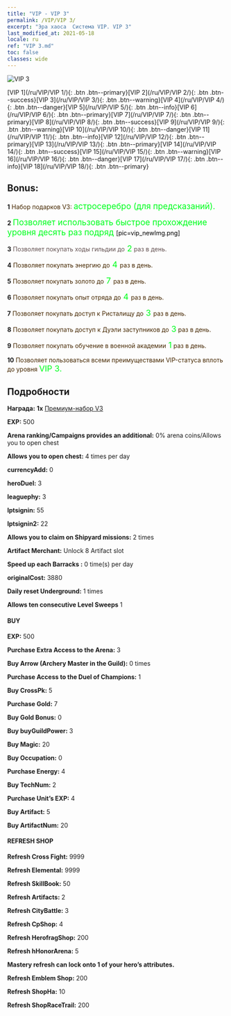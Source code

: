 ```yaml
---
title: "VIP - VIP 3"
permalink: /VIP/VIP 3/
excerpt: "Эра хаоса  Система VIP. VIP 3"
last_modified_at: 2021-05-18
locale: ru
ref: "VIP 3.md"
toc: false
classes: wide
---
```

 ![VIP 3](/images/x/chatPri_vipLv3.png)

 [VIP 1](/ru/VIP/VIP 1/){: .btn .btn--primary}[VIP 2](/ru/VIP/VIP 2/){: .btn .btn--success}[VIP 3](/ru/VIP/VIP 3/){: .btn .btn--warning}[VIP 4](/ru/VIP/VIP 4/){: .btn .btn--danger}[VIP 5](/ru/VIP/VIP 5/){: .btn .btn--info}[VIP 6](/ru/VIP/VIP 6/){: .btn .btn--primary}[VIP 7](/ru/VIP/VIP 7/){: .btn .btn--primary}[VIP 8](/ru/VIP/VIP 8/){: .btn .btn--success}[VIP 9](/ru/VIP/VIP 9/){: .btn .btn--warning}[VIP 10](/ru/VIP/VIP 10/){: .btn .btn--danger}[VIP 11](/ru/VIP/VIP 11/){: .btn .btn--info}[VIP 12](/ru/VIP/VIP 12/){: .btn .btn--primary}[VIP 13](/ru/VIP/VIP 13/){: .btn .btn--primary}[VIP 14](/ru/VIP/VIP 14/){: .btn .btn--success}[VIP 15](/ru/VIP/VIP 15/){: .btn .btn--warning}[VIP 16](/ru/VIP/VIP 16/){: .btn .btn--danger}[VIP 17](/ru/VIP/VIP 17/){: .btn .btn--info}[VIP 18](/ru/VIP/VIP 18/){: .btn .btn--primary}

## Bonus: 

 **1** <span style="color: black"><span style="color: #462800"> Набор подарков V3: </span><span style="color: black"><span style="color: #00FF1E;font-size:19px">астросеребро (для предсказаний). </span><span style="color: black">

 **2** <span style="color: black"><span style="color: #00FF1E;font-size:19px"> Позволяет использовать быстрое прохождение уровня десять раз подряд </span><span style="color: black">[pic=vip_newImg.png]</span><span style="color: black">

 **3** <span style="color: black"><span style="color: #645252"> Позволяет покупать ходы гильдии до</span><span style="color: black"><span style="color: #00FF1E;font-size:19px"> 2</span><span style="color: black"><span style="color: #645252"> раз в день.</span><span style="color: black">

 **4** <span style="color: black"><span style="color: #462800"> Позволяет покупать энергию до</span><span style="color: black"><span style="color: #00FF1E;font-size:19px"> 4 </span><span style="color: black"><span style="color: #462800">раз в день.</span><span style="color: black">

 **5** <span style="color: black"><span style="color: #462800"> Позволяет покупать золото до</span><span style="color: black"><span style="color: #00FF1E;font-size:19px"> 7 </span><span style="color: black"><span style="color: #462800">раз в день.</span><span style="color: black">

 **6** <span style="color: black"><span style="color: #462800"> Позволяет покупать опыт отряда до</span><span style="color: black"><span style="color: #00FF1E;font-size:19px"> 4 </span><span style="color: black"><span style="color: #462800">раз в день.</span><span style="color: black">

 **7** <span style="color: black"><span style="color: #462800"> Позволяет покупать доступ к Ристалищу до</span><span style="color: black"><span style="color: #00FF1E;font-size:19px"> 3 </span><span style="color: black"><span style="color: #462800">раз в день.</span><span style="color: black">

 **8** <span style="color: black"><span style="color: #462800"> Позволяет покупать доступ к Дуэли заступников до</span><span style="color: black"><span style="color: #00FF1E;font-size:19px"> 3</span><span style="color: black"><span style="color: #462800"> раз в день.</span><span style="color: black">

 **9** <span style="color: black"><span style="color: #462800"> Позволяет покупать обучение в военной академии</span><span style="color: black"><span style="color: #00FF1E;font-size:19px"> 1</span><span style="color: black"><span style="color: #462800"> раз в день.</span><span style="color: black">

 **10** <span style="color: black"><span style="color: #462800"> Позволяет пользоваться всеми преимуществами VIP-статуса вплоть до уровня </span><span style="color: black"><span style="color: #00FF1E;font-size:19px"> VIP 3.</span><span style="color: black"><span style="color: #462800"></span><span style="color: black">

## Подробности

 **Награда:** **1x** [Премиум-набор V3](/ItemsRU/con_1299/)

 **EXP:** 500

 **Arena ranking/Campaigns provides an additional:** 0% arena coins/Allows you to open chest 

 **Allows you to open chest:** 4 times per day

 **currencyAdd:** 0 

 **heroDuel:** 3 

 **leaguephy:** 3 

 **lptsignin:** 55 

 **lptsignin2:** 22 

 **Allows you to claim on Shipyard missions:** 2 times 

 **Artifact Merchant:** Unlock 8 Artifact slot

 **Speed up each Barracks :** 0 time(s) per day 

 **originalCost:** 3880 

 **Daily reset Underground:** 1 times

 **Allows ten consecutive Level Sweeps** 1 

#### BUY

 **EXP:** 500

 **Purchase Extra Access to the Arena:** 3 

 **Buy Arrow (Archery Master in the Guild):** 0 times

 **Purchase Access to the Duel of Champions:** 1 

 **Buy CrossPk:** 5 

 **Purchase Gold:** 7 

 **Buy Gold Bonus:** 0 

 **Buy buyGuildPower:** 3 

 **Buy Magic:** 20 

 **Buy Occupation:** 0 

 **Purchase Energy:** 4 

 **Buy TechNum:** 2 

 **Purchase Unit’s EXP:** 4 

 **Buy Artifact:** 5 

 **Buy ArtifactNum:** 20 

#### REFRESH SHOP

 **Refresh Cross Fight:** 9999 

 **Refresh Elemental:** 9999 

 **Refresh SkillBook:** 50 

 **Refresh Artifacts:** 2 

 **Refresh CityBattle:** 3 

 **Refresh CpShop:** 4 

 **Refresh HerofragShop:** 200 

 **Refresh hHonorArena:** 5 

 **Mastery refresh can lock onto 1  of your hero’s attributes.**

 **Refresh Emblem Shop:** 200 

 **Refresh ShopHa:** 10 

 **Refresh ShopRaceTrail:** 200 

